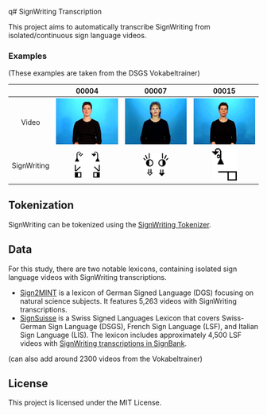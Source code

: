q# SignWriting Transcription

This project aims to automatically transcribe SignWriting from isolated/continuous sign language videos.

### Examples

(These examples are taken from the DSGS Vokabeltrainer)

|             |                        00004                        |                        00007                        |                        00015                        |
|:-----------:|:---------------------------------------------------:|:---------------------------------------------------:|:---------------------------------------------------:|
|    Video    | <img src="assets/examples/00004.gif" width="150px"> | <img src="assets/examples/00007.gif" width="150px"> | <img src="assets/examples/00015.gif" width="150px"> |
| SignWriting | <img src="assets/examples/00004.png" width="50px">  | <img src="assets/examples/00007.png" width="50px">  | <img src="assets/examples/00015.png" width="50px">  |

## Tokenization

SignWriting can be tokenized using
the [SignWriting Tokenizer](https://github.com/sign-language-processing/signbank-plus/blob/main/signbank_plus/signwriting/signwriting_tokenizer.py).

## Data

For this study, there are two notable lexicons, containing isolated sign language videos with SignWriting
transcriptions.

- [Sign2MINT](https://sign2mint.de/) is a lexicon of German Signed Language (DGS) focusing on natural science subjects.
  It features 5,263 videos with SignWriting transcriptions.
- [SignSuisse](https://signsuisse.sgb-fss.ch/) is a Swiss Signed Languages Lexicon that covers Swiss-German Sign Language (DSGS), 
  French Sign Language (LSF), and Italian Sign Language (LIS). The lexicon includes approximately 4,500 LSF videos
  with [SignWriting transcriptions in SignBank](https://www.signbank.org/signpuddle2.0/index.php?ui=4&sgn=49).

(can also add around 2300 videos from the Vokabeltrainer)

## License

This project is licensed under the MIT License.

